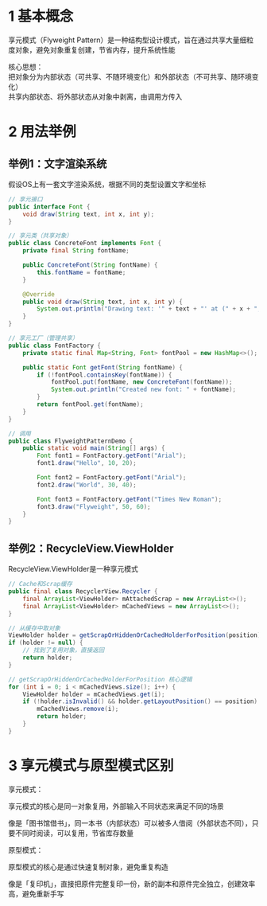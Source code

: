 # 1 基本概念  

享元模式（Flyweight Pattern）是一种结构型设计模式，旨在通过共享大量细粒度对象，避免对象重复创建，节省内存，提升系统性能  

核心思想：  
把对象分为内部状态（可共享、不随环境变化）和外部状态（不可共享、随环境变化）  
共享内部状态、将外部状态从对象中剥离，由调用方传入  

# 2 用法举例  

## 举例1：文字渲染系统  

假设OS上有一套文字渲染系统，根据不同的类型设置文字和坐标

```java
// 享元接口
public interface Font {
    void draw(String text, int x, int y);
}

// 享元类（共享对象）
public class ConcreteFont implements Font {
    private final String fontName;

    public ConcreteFont(String fontName) {
        this.fontName = fontName;
    }

    @Override
    public void draw(String text, int x, int y) {
        System.out.println("Drawing text: '" + text + "' at (" + x + ", " + y + ") with font: " + fontName);
    }
}

// 享元工厂（管理共享）
public class FontFactory {
    private static final Map<String, Font> fontPool = new HashMap<>();

    public static Font getFont(String fontName) {
        if (!fontPool.containsKey(fontName)) {
            fontPool.put(fontName, new ConcreteFont(fontName));
            System.out.println("Created new font: " + fontName);
        }
        return fontPool.get(fontName);
    }
}

// 调用
public class FlyweightPatternDemo {
    public static void main(String[] args) {
        Font font1 = FontFactory.getFont("Arial");
        font1.draw("Hello", 10, 20);

        Font font2 = FontFactory.getFont("Arial");
        font2.draw("World", 30, 40);

        Font font3 = FontFactory.getFont("Times New Roman");
        font3.draw("Flyweight", 50, 60);
    }
}
```

## 举例2：RecycleView.ViewHolder  

RecycleView.ViewHolder是一种享元模式   
 
```java
// Cache和Scrap缓存
public final class RecyclerView.Recycler {
    final ArrayList<ViewHolder> mAttachedScrap = new ArrayList<>();
    final ArrayList<ViewHolder> mCachedViews = new ArrayList<>();
}

// 从缓存中取对象
ViewHolder holder = getScrapOrHiddenOrCachedHolderForPosition(position);
if (holder != null) {
    // 找到了复用对象，直接返回
    return holder;
}

// getScrapOrHiddenOrCachedHolderForPosition 核心逻辑
for (int i = 0; i < mCachedViews.size(); i++) {
    ViewHolder holder = mCachedViews.get(i);
    if (!holder.isInvalid() && holder.getLayoutPosition() == position) {
        mCachedViews.remove(i);
        return holder;
    }
}


```


# 3 享元模式与原型模式区别  

享元模式：  

享元模式的核心是同一对象复用，外部输入不同状态来满足不同的场景  

像是「图书馆借书」，同一本书（内部状态）可以被多人借阅（外部状态不同），只要不同时阅读，可以复用，节省库存数量  

原型模式：  

原型模式的核心是通过快速复制对象，避免重复构造

像是「复印机」，直接把原件完整复印一份，新的副本和原件完全独立，创建效率高，避免重新手写  



